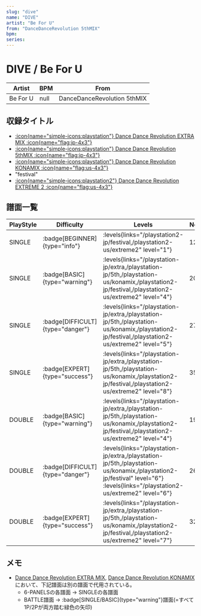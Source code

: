 ```yaml
---
slug: "dive"
name: "DIVE"
artist: "Be For U"
from: "DanceDanceRevolution 5thMIX"
bpm: 
series:
---
```


# DIVE / Be For U

|Artist|BPM|From|
|------|---|----|
|Be For U|null|DanceDanceRevolution 5thMIX|

## 収録タイトル

- [:icon{name="simple-icons:playstation"} Dance Dance Revolution EXTRA MIX :icon{name="flag:jp-4x3"}](/playstation-jp/extra)
- [:icon{name="simple-icons:playstation"} Dance Dance Revolution 5thMIX :icon{name="flag:jp-4x3"}](/playstation-jp/5th)
- [:icon{name="simple-icons:playstation"} Dance Dance Revolution KONAMIX :icon{name="flag:us-4x3"}](/playstation-us/konamix)
- "festival"
- [:icon{name="simple-icons:playstation2"} Dance Dance Revolution EXTREME 2 :icon{name="flag:us-4x3"}](/playstation2-us/extreme2)

## 譜面一覧

|PlayStyle|Difficulty|Levels|Notes|Movie|
|---------|----------|------|-----|-----|
|SINGLE| :badge[BEGINNER]{type="info"}| :levels{links="/playstation2-jp/festival,/playstation2-us/extreme2" level="1"}|122/0||
|SINGLE| :badge[BASIC]{type="warning"}| :levels{links="/playstation-jp/extra,/playstation-jp/5th,/playstation-us/konamix,/playstation2-jp/festival,/playstation2-us/extreme2" level="4"}|204/0||
|SINGLE| :badge[DIFFICULT]{type="danger"}| :levels{links="/playstation-jp/extra,/playstation-jp/5th,/playstation-us/konamix,/playstation2-jp/festival,/playstation2-us/extreme2" level="5"}|272/0||
|SINGLE| :badge[EXPERT]{type="success"}| :levels{links="/playstation-jp/extra,/playstation-jp/5th,/playstation-us/konamix,/playstation2-jp/festival,/playstation2-us/extreme2" level="8"}|354/0||
|DOUBLE| :badge[BASIC]{type="warning"}| :levels{links="/playstation-jp/extra,/playstation-jp/5th,/playstation-us/konamix,/playstation2-jp/festival,/playstation2-us/extreme2" level="4"}|191/0||
|DOUBLE| :badge[DIFFICULT]{type="danger"}| :levels{links="/playstation-jp/extra,/playstation-jp/5th,/playstation-us/konamix,/playstation2-jp/festival" level="6"}  :levels{links="/playstation2-us/extreme2" level="6"}|268/0||
|DOUBLE| :badge[EXPERT]{type="success"}| :levels{links="/playstation-jp/extra,/playstation-jp/5th,/playstation-us/konamix,/playstation2-jp/festival,/playstation2-us/extreme2" level="7"}|322/0||

## メモ

- [Dance Dance Revolution EXTRA MIX](/playstation-jp/extra), [Dance Dance Revolution KONAMIX](/playstation-us/konamix)において、下記譜面は別の譜面で代用されている。
  - 6-PANELSの各譜面 → SINGLEの各譜面
  - BATTLE譜面 → :badge[SINGLE/BASIC]{type="warning"}譜面(=すべて1P/2Pが両方踏む緑色の矢印)

